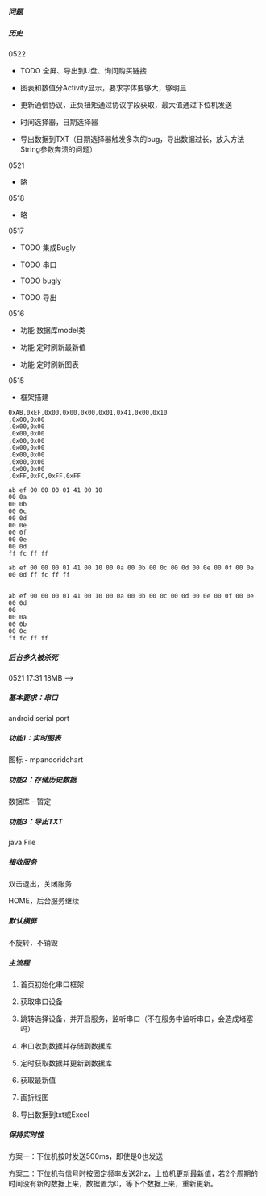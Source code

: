 ##### 问题





##### 历史

0522

- TODO 全屏、导出到U盘、询问购买链接

- 图表和数值分Activity显示，要求字体要够大，够明显
- 更新通信协议，正负扭矩通过协议字段获取，最大值通过下位机发送
- 时间选择器，日期选择器
- 导出数据到TXT（日期选择器触发多次的bug，导出数据过长，放入方法String参数奔溃的问题）

0521

- 略

0518

- 略

0517

- TODO 集成Bugly

- TODO 串口
- TODO bugly
- TODO 导出

0516

- 功能 数据库model类

- 功能 定时刷新最新值
- 功能 定时刷新图表

0515

- 框架搭建





```
0xAB,0xEF,0x00,0x00,0x00,0x01,0x41,0x00,0x10
,0x00,0x00
,0x00,0x00
,0x00,0x00
,0x00,0x00
,0x00,0x00
,0x00,0x00
,0x00,0x00
,0x00,0x00
,0xFF,0xFC,0xFF,0xFF

ab ef 00 00 00 01 41 00 10 
00 0a 
00 0b 
00 0c 
00 0d 
00 0e 
00 0f 
00 0e 
00 0d 
ff fc ff ff

ab ef 00 00 00 01 41 00 10 00 0a 00 0b 00 0c 00 0d 00 0e 00 0f 00 0e 00 0d ff fc ff ff


ab ef 00 00 00 01 41 00 10 00 0a 00 0b 00 0c 00 0d 00 0e 00 0f 00 0e 00 0d 
00 
00 0a 
00 0b 
00 0c 
ff fc ff ff
```



##### 后台多久被杀死 

0521 17:31 18MB  -->





##### 基本要求：串口

android serial port

##### 功能1：实时图表

图标 - mpandoridchart

##### 功能2：存储历史数据

数据库 - 暂定

##### 功能3：导出TXT

java.File



##### 接收服务

双击退出，关闭服务

HOME，后台服务继续



##### 默认横屏

不旋转，不销毁



##### 主流程

1. 首页初始化串口框架
2. 获取串口设备
3. 跳转选择设备，并开启服务，监听串口（不在服务中监听串口，会造成堵塞吗）
4. 串口收到数据并存储到数据库



5. 定时获取数据并更新到数据库
6. 获取最新值
7. 画折线图
8. 导出数据到txt或Excel



##### 保持实时性

方案一：下位机按时发送500ms，即使是0也发送

方案二：下位机有信号时按固定频率发送2hz，上位机更新最新值，若2个周期的时间没有新的数据上来，数据置为0，等下个数据上来，重新更新。



